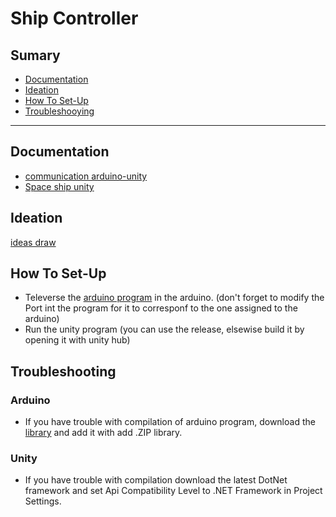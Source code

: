 # Ship Controller

## Sumary
* [Documentation](#documentation)
* [Ideation](#ideation)
* [How To Set-Up](#how-to-set-up)
* [Troubleshooying](#troubleshooting)
----
## Documentation
* [communication arduino-unity](https://www.alanzucconi.com/2015/10/07/how-to-integrate-arduino-with-unity/#step0)
* [Space ship unity](https://www.youtube.com/watch?v=fZvJvZA4nhY&t=112s)

## Ideation
[ideas draw](/illustration%20d'id%C3%A9es.jpg)

## How To Set-Up
* Televerse the [arduino program](/Programme_arduino/programme_test/) in the arduino. (don't forget to modify the Port int the program for it to corresponf to the one assigned to the arduino)
* Run the unity program (you can use the release, elsewise build it by opening it with unity hub)

## Troubleshooting
### Arduino
* If you have trouble with compilation of arduino program, download the [library](https://github.com/scogswell/ArduinoSerialCommand) and add it with add .ZIP library.

### Unity
* If you have trouble with compilation download the latest DotNet framework and set Api Compatibility Level to .NET Framework in Project Settings.
